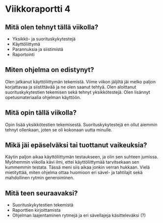 # Viikkoraportti 4

## Mitä olen tehnyt tällä viikolla?
* Yksikkö- ja suorituskykytestejä
* Käyttöliittymä
* Parannuksia ja siistimistä
* Raportointi

## Miten ohjelma on edistynyt?
Olen jatkanut käyttöliittymän tekemistä. Viime viikon jäljiltä jäi melko paljon korjattavaa ja siistittävää ja ne olen saanut tehtyä. Olen aloittanut suorituskykytestien tekemisen sekä tehnyt yksikkötestejä. Olen lisännyt opetusmateriaalia ohjelman käyttöön. 

## Mitä opin tällä viikolla?
Opin lisää yksikkötestien tekemisestä. Suorituskykytestejä en ollut aiemmin tehnyt ollenkaan, joten se oli kokonaan uutta minulle. 

## Mikä jäi epäselväksi tai tuottanut vaikeuksia?
Käytin paljon aikaa käyttöliittymän testaukseen, ja olin sen suhteen jumissa. Myöhemmin viikolla kävi ilmi, ettei käyttöliittymää tarvitsekaan sen kummemmin testata. Tässä meni siis aikaa jonkin verran hukkaan. 
Vielä mietityttää, miten ohjelma ottaa huomioon eri sävel- ja tahtilajit sekä mahdollinen rytmin generoiminen. 

## Mitä teen seuraavaksi?
* Suorituskykytestien tekemistä
* Raporttien kirjoittamista
* Ohjelman laajentaminen rytmejä ja eri sävellajeja käsitteleväksi (?)